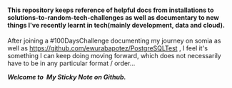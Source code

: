 #### This repository keeps reference of helpful docs from installations to solutions-to-random-tech-challenges as well as documentary to new things I've recently learnt in tech(mainly development, data and cloud).

After joining a #100DaysChallenge documenting my journey on somia as well as https://github.com/ewurabapotez/PostgreSQLTest , I feel it's something I can keep doing moving forward, which does not necessarily have to be in any particular format / order...

**_Welcome to &nbsp;My Sticky Note on Github._**
